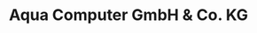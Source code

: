 ---
title: "Aqua Computer GmbH & Co. KG"
url: /gleichen/aqua-computer-gmbh-und-co-kg/
shop: Computer
---